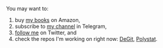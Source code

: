 You may want to:
1. buy [my books](https://www.amazon.com/Yegor-Bugayenko/e/B01AM1QMDK) on Amazon,
1. subscribe to [my channel](https://t.me/yegor256news) in Telegram,
1. [follow me](https://twitter.com/intent/follow?screen_name=yegor256) on Twitter,
and
1. check the repos I'm working on right now:
[DeGit](https://github.com/yegor256/degit),
[Polystat](https://github.com/cqfn/polystat).
